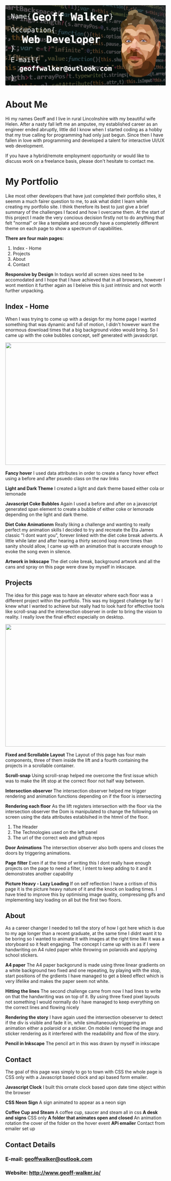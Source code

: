 <img src="https://github.com/Geoff-Walker/Geoff-Walker/blob/main/my-banner.png">

# About Me
Hi my names Geoff and I live in rural Lincolnshire with my beautiful wife Helen. After a nasty fall left me an amputee, my established career as an engineer ended abruptly, little did I know when I started coding as a hobby that my true calling for programming had only just begun. Since then I have fallen in love with programming and developed a talent for interactive UI/UX web development.

If you have a hybrid/remote employment opportunity or would like to discuss work on a freelance basis, please don't hesitate to contact me.

# My Portfolio
Like most other developers that have just completed their portfolio sites, it seemm a much fairer question to me, to ask what didnt I learn while creating my portfolio site. I think therefore its best to just give a brief summary of the challenges I faced and how I overcame them.  At the start of this project I made the very concious decision firstly not to do anything that felt "normal" or like a template and secondly have a completetly different theme on each page to show a spectrum of capabilities.  

__There are four main pages:__
1. Index - Home
2. Projects
3. About
4. Contact

__Responsive by Design__
In todays world all screen sizes need to be accomodated and I hope that I have achieved that in all browsers, however I wont mention it further again as I beleive this is just intrinsic and not worth further unpacking.


## Index - Home ##
When I was trying to come up with a design for my home page I wanted something that was dynamic and full of motion, I didn't however want the enormous download times that a big background video would bring. So I came up with the coke bubbles concept, self generated with javasdcript.  

<div align="center">
<img src="https://github.com/Geoff-Walker/Geoff-Walker/blob/main/geoff-walker.io.gif" width="512" height="384">
</div>

__Fancy hover__
I used data attributes in order to create a fancy hover effect using a before and after psuedo class on the nav links

__Light and Dark Theme__
I created a light and dark theme based either cola or lemonade

__Javascript Coke Bubbles__
Again I used a before and after on a javascript generated span element to create a bubble of either coke or lemonade depending on the light and dark theme.

__Diet Coke Animationm__
Really liking a challenge and wanting to really perfect my animation skills I decided to try and recreate the Eta James classic "I dont want you", forever linked with the diet coke break adverts.  A little while later and after hearing a thirty second loop more times than sanity should allow, I came up with an animation that is accurate enough to evoke the song even in silence.

__Artwork in Inkscape__
The diet coke break, background artwork and all the cans and spray on this page were draw by myself in inkscape.

## Projects ## 
The idea for this page was to have an elevator where each floor was a different project within the portfolio.  This was my biggest challenge by far I knew what I wanted to achieve but really had to look hard for effective tools like scroll-snap and the intersection observer in order to bring the vision to reality.  I really love the final effect especially on desktop.
<div align="center">
<img src="https://github.com/Geoff-Walker/Geoff-Walker/blob/main/Projects.gif" width="512" height="384">
</div>


__Fixed and Scrollable Layout__
The Layout of this page has four main components, three of them inside the lift and a fourth containing the projects in a scrollable container.  

__Scroll-snap__
Using scroll-snap helped me overcome the first issue which was to make the lift stop at the correct floor not half way between.

__Intersection observer__
The intersection observer helped me trigger rendering and animation functions depending on if the floor is intersecting 

__Rendering each floor__
As the lift registers intersection with the floor via the intersection observer the Dom is manipulated to change the following on screen using the data attributes establsihed in the htmnl of the floor.

1. The Header
2. The Technologies used on the left panel
3. The url of the correct web and github repos

__Door Animations__
The intersection observer also both opens and closes the doors by triggering animations.

__Page filter__
Even if at the time of writing this I dont really have enough projects on the page to need a filter, I intent to keep adding to it and it demonstrates another capability

__Picture Heavy  - Lazy Loading__
If on self reflection I have a critism of this page it is the picture heavy nature of it and the knock on loading times.  I have tried to improve this by optimising image quality, compressing gifs and implementing lazy loading on all but the first two floors.


## About ## 
As a career changer I needed to tell the story of how I got here which is due to my age longer than a recent graduate, at the same time I didnt want it to be boring so I wanted to animate it with images at the right time like it was a storyboard so it fealt engaging.  The concept I came up with is as if I were handwriting on A4 ruled paper while throwing on polaroids and applying school stickers.

__A4 paper__
The A4 paper backgorund is made using three linear gradients on a white background two fixed and one repeating, by playing with the stop, start positions of the grdients I have managed to get a bleed effect which is very lifelike and makes the paper seem not white.

__Hitting the lines__
The second challenge came from now I had lines to write on that the handwriting was on top of it.  By using three fixed pixel layouts not something I would normally do I have managed to keep everything on the correct lines and flowing nicely

__Rendering the story__
I have again used the intersection obeserver to detect if the div is visible and fade it in, while simultaneously triggering an animation either a polaroid or a sticker.
On mobile I removed the image and sticker rendering as it interfered with the readability and flow of the story.

__Pencil in Inkscape__
The pencil art in this was drawn by myself in inkscape

## Contact ##
The goal of this page was simply to go to town with CSS the whole page is CSS only with a Javascript based clock and api based form emailer.

__Javascript Clock__
I built this ornate clock based upon date time object within the browser

__CSS Neon Sign__
A sign animated to appear as a neon sign

__Coffee Cup and Steam__
A coffee cup, saucer and steam all in css
__A desk and signs__
CSS only
__A folder that animates open and closed__
An animation rotation the cover of the folder on the hover event
__APi emailer__
Contact from emailer set up                                                                                         


## Contact Details
### E-mail:   geoffwalker@outlook.com 
### Website:  http://www.geoff-walker.io/
